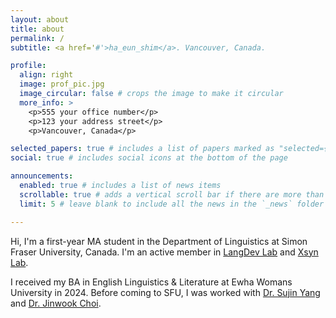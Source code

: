 ```yaml
---
layout: about
title: about
permalink: /
subtitle: <a href='#'>ha_eun_shim</a>. Vancouver, Canada. 

profile:
  align: right
  image: prof_pic.jpg
  image_circular: false # crops the image to make it circular
  more_info: > 
    <p>555 your office number</p>
    <p>123 your address street</p>
    <p>Vancouver, Canada</p>

selected_papers: true # includes a list of papers marked as "selected={true}"
social: true # includes social icons at the bottom of the page

announcements:
  enabled: true # includes a list of news items
  scrollable: true # adds a vertical scroll bar if there are more than 3 news items
  limit: 5 # leave blank to include all the news in the `_news` folder

---
```


Hi, I'm a first-year MA student in the Department of Linguistics at Simon Fraser University, Canada. I'm an active member in [LangDev Lab](https://www.sfu.ca/langdev.html) and [Xsyn Lab](https://www.sfu.ca/xsyn.html). 

I received my BA in English Linguistics & Literature at Ewha Womans University in 2024. Before coming to SFU, I was worked with [Dr. Sujin Yang](https://cms.ewha.ac.kr/user/indexSub.action?codyMenuSeq=14826107&siteId=yanglab) and [Dr. Jinwook Choi](https://medinfolab.snu.ac.kr/member/index.html). 

